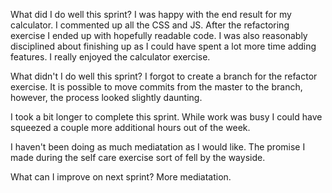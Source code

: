 What did I do well this sprint?
I was happy with the end result for my calculator. I commented up all the CSS and JS. After the refactoring exercise I ended up with hopefully readable code. I was also reasonably disciplined about finishing up as I could have spent a lot more time adding features. I really enjoyed the calculator exercise.

What didn't I do well this sprint?
I forgot to create a branch for the refactor exercise. It is possible to move commits from the master to the branch, however, the process looked slightly daunting.

I took a bit longer to complete this sprint. While work was busy I could have squeezed a couple more additional hours out of the week.

I haven't been doing as much mediatation as I would like. The promise I made during the self care exercise sort of fell by the wayside.

What can I improve on next sprint?
More mediatation.  